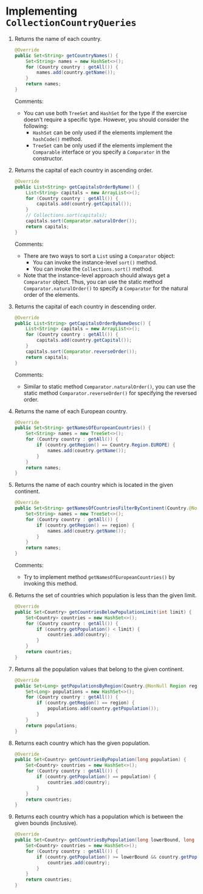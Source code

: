 # Implementing `CollectionCountryQueries`

1. Returns the name of each country.

    ```java
    @Override
    public Set<String> getCountryNames() {
        Set<String> names = new HashSet<>();
        for (Country country : getAll()) {
            names.add(country.getName());
        }
        return names;
    }
    ```

    Comments:

    * You can use both `TreeSet` and `HashSet` for the type if the exercise doesn't require a specific type. However, you should consider the following:
        * `HashSet` can be only used if the elements implement the `hashCode()` method.
        * `TreeSet` can be only used if the elements implement the `Comparable` interface or you specify a `Comparator` in the constructor.

1. Returns the capital of each country in ascending order.

    ```java
    @Override
    public List<String> getCapitalsOrderByName() {
        List<String> capitals = new ArrayList<>();
        for (Country country : getAll()) {
            capitals.add(country.getCapital());
        }
        // Collections.sort(capitals);
        capitals.sort(Comparator.naturalOrder());
        return capitals;
    }
    ```

    Comments:

    * There are two ways to sort a `List` using a `Comparator` object:
        * You can invoke the instance-level `sort()` method.
        * You can invoke the `Collections.sort()` method.
    * Note that the instance-level approach should always get a `Comparator` object. Thus, you can use the static method `Comparator.naturalOrder()` to specify a `Comparator` for the natural order of the elements.

1. Returns the capital of each country in descending order.

    ```java
    @Override
    public List<String> getCapitalsOrderByNameDesc() {
        List<String> capitals = new ArrayList<>();
        for (Country country : getAll()) {
            capitals.add(country.getCapital());
        }
        capitals.sort(Comparator.reverseOrder());
        return capitals;
    }
    ```

    Comments:

    * Similar to static method `Comparator.naturalOrder()`, you can use the static method `Comparator.reverseOrder()` for specifying the reversed order.

1. Returns the name of each European country.

    ```java
    @Override
    public Set<String> getNamesOfEuropeanCountries() {
        Set<String> names = new TreeSet<>();
        for (Country country : getAll()) {
            if (country.getRegion() == Country.Region.EUROPE) {
                names.add(country.getName());
            }
        }
        return names;
    }
    ```

1. Returns the name of each country which is located in the given continent.

    ```java
    @Override
    public Set<String> getNamesOfCountriesFilterByContinent(Country.@NonNull Region region) {
        Set<String> names = new TreeSet<>();
        for (Country country : getAll()) {
            if (country.getRegion() == region) {
                names.add(country.getName());
            }
        }
        return names;
    }
    ```

    Comments:

    * Try to implement method `getNamesOfEuropeanCountries()` by invoking this method.


1. Returns the set of countries which population is less than the given limit.

    ```java
    @Override
    public Set<Country> getCountriesBelowPopulationLimit(int limit) {
        Set<Country> countries = new HashSet<>();
        for (Country country : getAll()) {
            if (country.getPopulation() < limit) {
                countries.add(country);
            }
        }
        return countries;
    }
    ```

1. Returns all the population values that belong to the given continent.

    ```java
    @Override
    public Set<Long> getPopulationsByRegion(Country.@NonNull Region region) {
        Set<Long> populations = new HashSet<>();
        for (Country country : getAll()) {
            if (country.getRegion() == region) {
                populations.add(country.getPopulation());
            }
        }
        return populations;
    }
    ```

1. Returns each country which has the given population.

    ```java
    @Override
    public Set<Country> getCountriesByPopulation(long population) {
        Set<Country> countries = new HashSet<>();
        for (Country country : getAll()) {
            if (country.getPopulation() == population) {
                countries.add(country);
            }
        }
        return countries;
    }
    ```

1. Returns each country which has a population which is between the given bounds (inclusive).

    ```java
    @Override
    public Set<Country> getCountriesByPopulation(long lowerBound, long upperBound) {
        Set<Country> countries = new HashSet<>();
        for (Country country : getAll()) {
            if (country.getPopulation() >= lowerBound && country.getPopulation() <= upperBound) {
                countries.add(country);
            }
        }
        return countries;
    }
    ```
